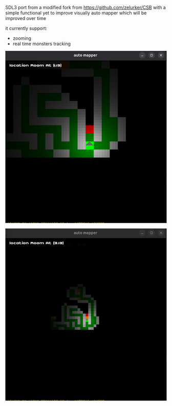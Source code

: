 SDL3 port from a modified fork from https://github.com/zelurker/CSB with a simple functional yet to improve visually auto mapper which will be improved over time

it currently support:

- zooming
- real time monsters tracking

![alt text](automapper.png)

![alt text](automapper_2.png)
